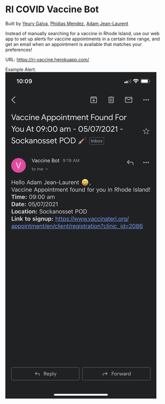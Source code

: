 # RI COVID Vaccine Bot
Built by [Yeury Galva](https://github.com/yeury02), [Phidias Mendez](https://github.com/phinias12), [Adam Jean-Laurent](https://github.com/adamjeanlaurent)

Instead of manually searching for a vaccine in Rhode Island, use our web app to set up alerts for vaccine appointments in a certain time range, and get an email when an appointment is available that matches your preferences!

URL: https://ri-vaccine.herokuapp.com/

Example Alert:
<img src="email.png"/>
